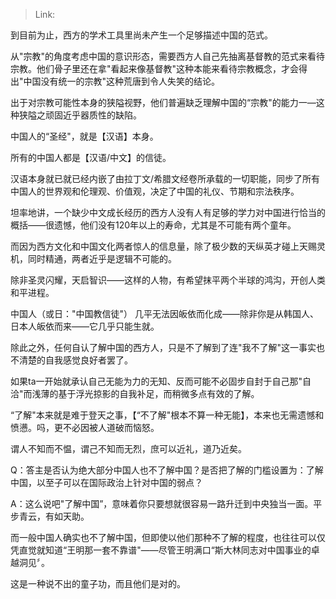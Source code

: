 > Link: 

到目前为止，西方的学术工具里尚未产生一个足够描述中国的范式。

从"宗教"的角度考虑中国的意识形态，需要西方人自己先抽离基督教的范式来看待宗教。他们骨子里还在拿"看起来像基督教"这种本能来看待宗教概念，才会得出"中国没有统一的宗教"这种荒唐到令人失笑的结论。

出于对宗教可能性本身的狭隘视野，他们普遍缺乏理解中国的“宗教"的能力一—这种狭隘之顽固近乎器质性的缺陷。

中国人的“圣经"，就是【汉语】本身。

所有的中国人都是【汉语/中文】的信徒。

汉语本身就已就已经内嵌了由拉丁文/希腊文经卷所承载的一切职能，同步了所有中国人的世界观和伦理观、价值观，决定了中国的礼仪、节期和宗法秩序。

坦率地讲，一个缺少中文成长经历的西方人没有人有足够的学力对中国进行恰当的概括——很遗憾，他们没有120年以上的寿命，尤其是不可能有两个童年。

而因为西方文化和中国文化两者惊人的信息量，除了极少数的天纵英才碰上天赐灵机，同时精通，两者近乎是逻辑不可能的。

除非圣灵闪耀，天启智识——这样的人物，有希望抹平两个半球的鸿沟，开创人类和平进程。

中国人（或日："中国教信徒"） 几平无法因皈依而化成——除非你是从韩国人、日本人皈依而来——它几乎只能生就。

除此之外，任何自认了解中国的西方人，只是不了解到了连"我不了解"这一事实也不清楚的自我感觉良好者罢了。

如果ta一开始就承认自己无能为力的无知、反而可能不必固步自封于自己那"自洽"而浅薄的基于浮光掠影的自我补足，而稍微多点有效的了解。

“了解"本来就是难于登天之事，【“不了解"根本不算一种无能】，本来也无需遗憾和愤懑。吗，更不必因被人道破而恼怒。

谓人不知而不愠，谓己不知而无烈，庶可以近礼，道乃近矣。

Q：答主是否认为绝大部分中国人也不了解中国？是否把了解的门槛设置为：了解中国，以至子可以在国际政治上针对中国的弱点？

A：这么说吧"了解中国”，意味着你只要想就很容易一路升迁到中央独当一面。平步青云，有如天助。

而一般中国人确实也不了解中国，但即使以他们那种不了解的程度，也往往可以仅凭直觉就知道“王明那一套不靠谱"——尽管王明满口“斯大林同志对中国事业的卓越洞见〞。

这是一种说不出的童子功，而且他们是对的。
